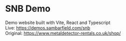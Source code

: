 # SNB Demo

Demo website built with Vite, React and Typescript \
Live: https://demos.sambarfield.com/snb \
Original: https://www.metaldetector-rentals.co.uk/shop/